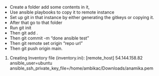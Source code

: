 * Create a folder add some contents in it, 
* Use ansible playbooks to copy it to remote instance
* Set up git in that instance by either generating the gitkeys or copying it.
* After that go to that folder
* Run git init
* Then git add .
* Then git commit -m “done ansible test”
* Then git remote set origin “repo url”
* Then git push origin main.


1. Creating Inventory file (inventory.ini):
[remote_host]
54.144.158.82 ansible_user=ubuntu ansible_ssh_private_key_file=/home/ambikac/Downloads/anamika.pem


